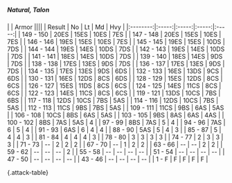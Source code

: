 ##### Natural, Talon

|      |   Armor   ||||
|   Result   |   No   |   Lt   |   Md   |   Hvy   |
|:--------:|:-----:|:-----:|:-----:|:-----:|
| 149 - 150 | 20ES | 15ES | 10ES | 7ES |
| 147 - 148 | 20ES | 15ES | 10ES | 7ES |
| 146 - 146 | 19ES | 15ES | 10ES | 7ES |
| 145 - 145 | 19ES | 15ES | 10DS | 7DS |
| 144 - 144 | 19ES | 14ES | 10DS | 7DS |
| 142 - 143 | 19ES | 14ES | 10DS | 7DS |
| 141 - 141 | 18ES | 14ES | 10DS | 7DS |
| 139 - 140 | 18ES | 14ES | 9DS | 7DS |
| 138 - 138 | 17ES | 13ES | 9DS | 7DS |
| 136 - 137 | 17ES | 13ES | 9DS | 7DS |
| 134 - 135 | 17ES | 13ES | 9DS | 6DS |
| 132 - 133 | 16ES | 13DS | 9CS | 6DS |
| 130 - 131 | 16ES | 12DS | 8CS | 6DS |
| 128 - 129 | 15ES | 12DS | 8CS | 6CS |
| 126 - 127 | 15ES | 11DS | 8CS | 6CS |
| 124 - 125 | 14ES | 11CS | 8CS | 6CS |
| 122 - 123 | 14ES | 11CS | 8CS | 6CS |
| 119 - 121 | 13DS | 10CS | 7BS | 6BS |
| 117 - 118 | 12DS | 10CS | 7BS | 5AS |
| 114 - 116 | 12DS | 10CS | 7BS | 5AS |
| 112 - 113 | 11CS | 9BS | 7BS | 5AS |
| 109 - 111 | 11CS | 9BS | 6AS | 5AS |
| 106 - 108 | 10CS | 8BS | 6AS | 5AS |
| 103 - 105 | 9BS | 8AS | 6AS | 4AS |
| 100 - 102 | 8BS | 7AS | 5AS | 4 |
| 97 - 99 | 8BS | 7AS | 5 | 4 |
| 94 - 96 | 7AS | 6 | 5 | 4 |
| 91 - 93 | 6AS | 6 | 4 | 4 |
| 88 - 90 | 5AS | 5 | 4 | 3 |
| 85 - 87 | 5 | 4 | 4 | 3 |
| 81 - 84 | 4 | 4 | 4 | 3 |
| 78 - 80 | 3 | 3 | 3 | 3 |
| 74 - 77 | 2 | 3 | 3 | 3 |
| 71 - 73 | --  | 2 | 2 | 2 |
| 67 - 70 | --  | 1 | 2 | 2 |
| 63 - 66 | --  | --  | 2 | 2 |
| 59 - 62 | --  | --  | --  | 2 |
| 55 - 58 | --  | --  | --  | --  |
| 51 - 54 | --  | --  | --  | --  |
| 47 - 50 | --  | --  | --  | --  |
| 43 - 46 | --  | --  | --  | --  |
| 1 - F | F | F | F | F |

{.attack-table}
